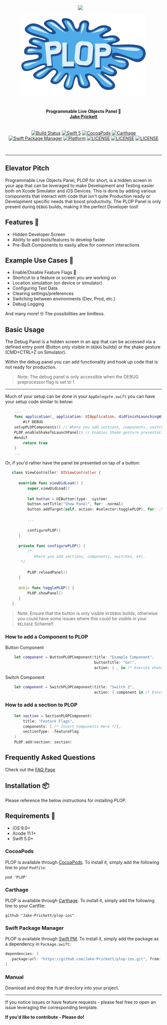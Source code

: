 
<img src="https://github.com/Jake-Prickett/plop-ios/blob/master/Documentation/Images/PLOP_Demo.gif?raw=true" width="270" align="right">

</br>

<p align="center">
<img src="https://raw.githubusercontent.com/Jake-Prickett/plop-ios/master/Documentation/Images/logo_image.png" width="400">

<H4 align="center">
<br>
Programmable Live Objects Panel 📱
<br><a href="https://github.com/Jake-Prickett">Jake Prickett</a>
</H4>
</p>

<p align="center">
<br>
<a href="https://travis-ci.org/Jake-Prickett/plop-ios"><img alt="Build Status" src="https://travis-ci.org/Jake-Prickett/plop-ios.svg?branch=master"/></a>
<a href="https://developer.apple.com/swift"><img alt="Swift 5" src="https://img.shields.io/badge/language-Swift_5-orange.svg"/></a>
<a href="https://cocoapods.org/pods/PLOP"><img alt="CocoaPods" src="https://img.shields.io/cocoapods/v/PLOP.svg"/></a>
<a href="https://github.com/Carthage/Carthage"><img alt="Carthage" src="https://img.shields.io/badge/carthage-compatible-4BC51D.svg?style=flat)"/></a>
<a href="https://swift.org/package-manager"><img alt="Swift Package Manager" src="https://img.shields.io/badge/swift pm-compatible-yellow.svg"/></a>
<a href="https://cocoapods.org/pods/PLOP"><img alt="Platform" src="https://img.shields.io/cocoapods/p/PLOP.svg"/></a>
<a href="https://github.com/Jake-Prickett/plop-ios/blob/master/LICENSE"><img alt="LICENSE" src="https://img.shields.io/cocoapods/l/PLOP"></a>
<a href="https://cocoapods.org/pods/PLOP"><img alt="LICENSE" src="https://img.shields.io/github/release-date/Jake-Prickett/plop-ios"></a>
<a href="https://cocoapods.org/pods/PLOP"><img alt="LICENSE" src="https://img.shields.io/github/last-commit/Jake-Prickett/plop-ios?style=plastic"></a>
</p>
</br>

---

## Elevator Pitch 

Programmable Live Objects Panel, PLOP for short, is a hidden screen in your app that can be leveraged to make Development and Testing easier both on Xcode Simulator and iOS Devices. This is done by adding various components that interact with code that isn't quite Production ready or Development specific needs that boost productivity. The PLOP Panel is only present during `DEBUG` builds, making it the perfect Developer tool!

## Features 🎁

* Hidden Developer Screen
* Ability to add tools/features to develop faster
* Pre-Built Components to easily allow for common interactions

## Example Use Cases 📱

* Enable/Disable Feature Flags 🚩
* Shortcut to a feature or screen you are working on
* Location simulation (on device or simulator)
* Configuring Test Data
* Clearing settings/preferences
* Switching between environments (Dev, Prod, etc.)
* Debug Logging

And many more! 🤓 The possibilities are limitless.

## Basic Usage
The Debug Panel is a hidden screen in an app that can be accessed via a defined entry point (Button only visible in `DEBUG` builds) or the shake gesture (CMD+CTRL+Z on Simulator).

Within the debug panel you can add functionality and hook up code that is not ready for production. 

> Note: The debug panel is only accessible when the DEBUG preprocessor flag is set to 1

---

Much of your setup can be done in your `AppDelegate.swift` you can have your setup code similar to below:

```swift
    ...
    func application(_ application: UIApplication, didFinishLaunchingWithOptions launchOptions: [UIApplication.LaunchOptionsKey: Any]?) -> Bool {
        #if DEBUG
	setupPLOPComponents() // Where you add sections, components, switches, etc.
	PLOP.enableShakeToLaunchPanel() // Enables Shake gesture presentation
	#endif
        return true
    }
    ...
```

Or, if you'd rather have the panel be presented on tap of a button:

```swift
   class ViewController: UIViewController {

      override func viewDidLoad() {
          super.viewDidLoad()

          let button = UIButton(type: .system)
          button.setTitle("Show Panel", for: .normal)
          button.addTarget(self, action: #selector(togglePLOP), for: .touchUpInside)

          ... 

          configurePLOP()
      }

      private func configurePLOP() {
          /*
    	     Where you add sections, components, switches, etc.
  	   */

          PLOP.reloadPanel()
      }

      @objc func togglePLOP() {
          PLOP.showPanel()
      }
   }  
```

> Note: Ensure that the button is only visible in `DEBUG` builds, otherwise you could have some issues where this could be visible in your `RELEASE` Scheme!!

### How to add a Component to PLOP

Button Component
```swift
    let component = ButtonPLOPComponent(title: "Example Component", 
                                        buttonTitle: "Go!", 
                                        action: { _ in /* Execute whatever you want here! */})
```

Switch Component
```swift
    let component = SwitchPLOPComponent(title: "Switch 2", 
                                        action: { component in /* Execute whatever you want here! */ })
```

### How to add a section to PLOP

```swift
    let section = SectionPLOPComponent(
        title: "Feature Flags",
        components: [ /* Insert Components Here */],
        sectionType: .featureFlag
    )
    PLOP.add(section: section)
```

## Frequently Asked Questions

Check out the [FAQ Page](https://github.com/Jake-Prickett/plop-ios/blob/master/Documentation/FAQ.md)

## Installation 📦

Please reference the below instructions for installing PLOP.

## Requirements 📝
* iOS 9.0+
* Xcode 11.1+
* Swift 5.0+

### CocoaPods
PLOP is available through [CocoaPods](<https://cocoapods.org/>). To install it, simply add the following line to your `Podfile`:

	pod 'PLOP'

### Carthage

PLOP is available through [Carthage](<https://github.com/Carthage/Carthage>). To install it, simply add the following line to your Cartfile:

	github "Jake-Prickett/plop-ios"

### Swift Package Manager
PLOP is available through [Swift PM](<https://swift.org/package-manager/>). To install it, simply add the package as a dependency in `Package.swift`:

```swift
dependencies: [
  .package(url: "https://github.com/Jake-Prickett/plop-ios.git", from: "1.0.0"),
]
```

### Manual
Download and drop the `PLOP` directory into your project.

---

If you notice issues or have feature requests - please feel free to open an issue leveraging the corresponding template. 

**If you'd like to contribute - Please do!**
